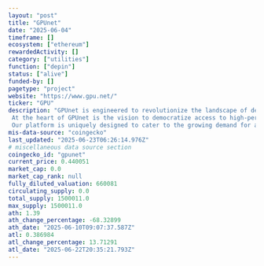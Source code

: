 ```yaml
---
layout: "post"
title: "GPUnet"
date: "2025-06-04"
timeframe: []
ecosystem: ["ethereum"]
rewardedActivity: []
category: ["utilities"]
function: ["depin"]
status: ["alive"]
funded-by: []
pagetype: "project"
website: "https://www.gpu.net/"
ticker: "GPU"
description: "GPUnet is engineered to revolutionize the landscape of decentralized computing power, offering a robust and scalable solution for a wide range of computational needs. 
 At the heart of GPUnet is the vision to democratize access to high-performance computing resources, making them readily available for diverse applications ranging from data analysis and scientific research to AI development and beyond.
 Our platform is uniquely designed to cater to the growing demand for accessible and efficient ..."
mis-data-source: "coingecko"
last_updated: "2025-06-23T06:26:14.976Z"
# miscellaneous data source section
coingecko_id: "gpunet"
current_price: 0.440051
market_cap: 0.0
market_cap_rank: null
fully_diluted_valuation: 660081
circulating_supply: 0.0
total_supply: 1500011.0
max_supply: 1500011.0
ath: 1.39
ath_change_percentage: -68.32899
ath_date: "2025-06-10T09:07:37.587Z"
atl: 0.386984
atl_change_percentage: 13.71291
atl_date: "2025-06-22T20:35:21.793Z"
---
```


